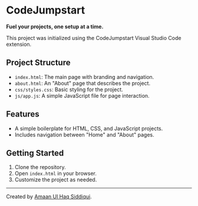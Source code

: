 # CodeJumpstart

**Fuel your projects, one setup at a time.**

This project was initialized using the CodeJumpstart Visual Studio Code extension.

## Project Structure

- `index.html`: The main page with branding and navigation.
- `about.html`: An "About" page that describes the project.
- `css/styles.css`: Basic styling for the project.
- `js/app.js`: A simple JavaScript file for page interaction.

## Features

- A simple boilerplate for HTML, CSS, and JavaScript projects.
- Includes navigation between "Home" and "About" pages.
## Getting Started

1. Clone the repository.
2. Open `index.html` in your browser.
3. Customize the project as needed.

---

Created by [Amaan Ul Haq Siddiqui](https://www.linkedin.com/in/amaanulhaqsiddiqui/).
